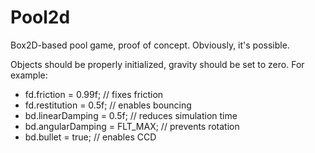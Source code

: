 Pool2d
======

Box2D-based pool game, proof of concept. Obviously, it's possible.

Objects should be properly initialized, gravity should be set to zero. For example:

* fd.friction = 0.99f; // fixes friction
* fd.restitution = 0.5f; // enables bouncing
* bd.linearDamping = 0.5f; // reduces simulation time
* bd.angularDamping = FLT_MAX; // prevents rotation
* bd.bullet = true; // enables CCD

